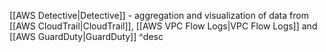 [[AWS Detective|Detective]] - aggregation and visualization of data from [[AWS CloudTrail|CloudTrail]], [[AWS VPC Flow Logs|VPC Flow Logs]] and [[AWS GuardDuty|GuardDuty]] ^desc